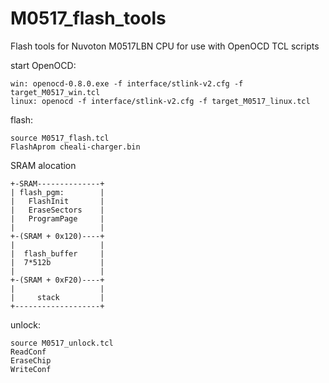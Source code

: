 # M0517_flash_tools
Flash tools for Nuvoton M0517LBN CPU for use with OpenOCD TCL scripts

start OpenOCD:
```
win: openocd-0.8.0.exe -f interface/stlink-v2.cfg -f target_M0517_win.tcl
linux: openocd -f interface/stlink-v2.cfg -f target_M0517_linux.tcl
```

flash:
```
source M0517_flash.tcl
FlashAprom cheali-charger.bin
```

SRAM alocation
```
+-SRAM--------------+
| flash_pgm:        |
|   FlashInit       |
|   EraseSectors    |
|   ProgramPage     |
|                   |
+-(SRAM + 0x120)----+
|                   |
|  flash_buffer     |
|  7*512b           |
|                   |
+-(SRAM + 0xF20)----+
|                   |
|     stack         |
+-------------------+
```

unlock:
```
source M0517_unlock.tcl
ReadConf
EraseChip
WriteConf
```
